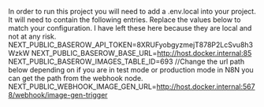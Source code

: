 In order to run this project you will need to add a .env.local into your project.
It will need to contain the following entries.
Replace the values below to match your configuration. I have left these here because they are local and not at any risk.
NEXT_PUBLIC_BASEROW_API_TOKEN=8XRUFyobgyzmejT878P2LcSvu8h3WzkW
NEXT_PUBLIC_BASEROW_BASE_URL=http://host.docker.internal:85
NEXT_PUBLIC_BASEROW_IMAGES_TABLE_ID=693
//Change the url path below depending on if you are in test mode or production mode in N8N you can get the path from the webhook node.
NEXT_PUBLIC_WEBHOOK_IMAGE_GEN_URL=http://host.docker.internal:5678/webhook/image-gen-trigger

